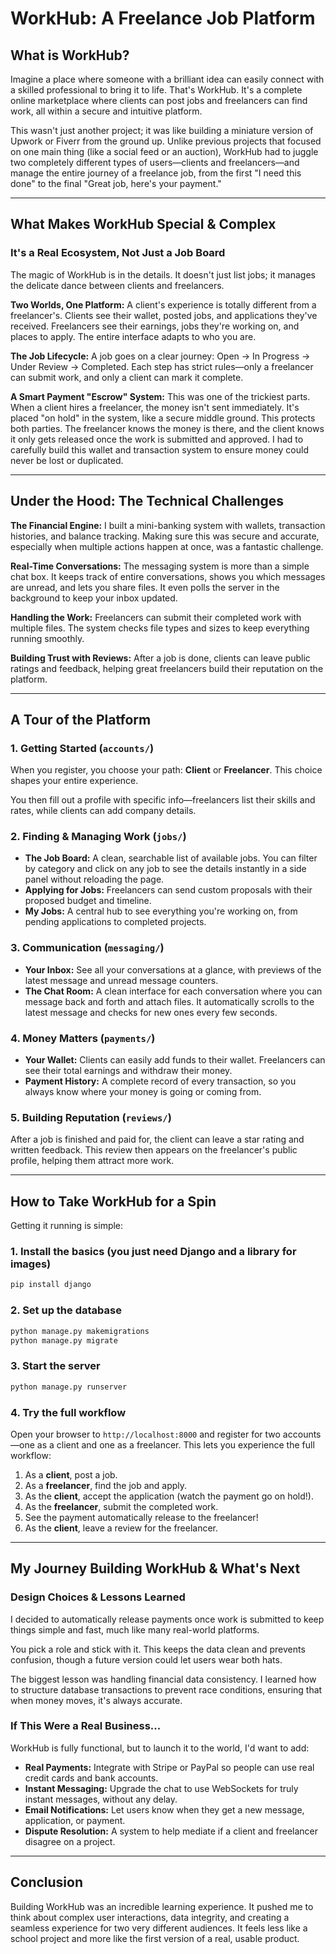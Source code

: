# WorkHub: A Freelance Job Platform

## What is WorkHub?

Imagine a place where someone with a brilliant idea can easily connect with a skilled professional to bring it to life. That's WorkHub. It's a complete online marketplace where clients can post jobs and freelancers can find work, all within a secure and intuitive platform.

This wasn't just another project; it was like building a miniature version of Upwork or Fiverr from the ground up. Unlike previous projects that focused on one main thing (like a social feed or an auction), WorkHub had to juggle two completely different types of users—clients and freelancers—and manage the entire journey of a freelance job, from the first "I need this done" to the final "Great job, here's your payment."

---

## What Makes WorkHub Special & Complex

### It's a Real Ecosystem, Not Just a Job Board

The magic of WorkHub is in the details. It doesn't just list jobs; it manages the delicate dance between clients and freelancers.

**Two Worlds, One Platform:** A client's experience is totally different from a freelancer's. Clients see their wallet, posted jobs, and applications they've received. Freelancers see their earnings, jobs they're working on, and places to apply. The entire interface adapts to who you are.

**The Job Lifecycle:** A job goes on a clear journey: Open → In Progress → Under Review → Completed. Each step has strict rules—only a freelancer can submit work, and only a client can mark it complete.

**A Smart Payment "Escrow" System:** This was one of the trickiest parts. When a client hires a freelancer, the money isn't sent immediately. It's placed "on hold" in the system, like a secure middle ground. This protects both parties. The freelancer knows the money is there, and the client knows it only gets released once the work is submitted and approved. I had to carefully build this wallet and transaction system to ensure money could never be lost or duplicated.

---

## Under the Hood: The Technical Challenges

**The Financial Engine:** I built a mini-banking system with wallets, transaction histories, and balance tracking. Making sure this was secure and accurate, especially when multiple actions happen at once, was a fantastic challenge.

**Real-Time Conversations:** The messaging system is more than a simple chat box. It keeps track of entire conversations, shows you which messages are unread, and lets you share files. It even polls the server in the background to keep your inbox updated.

**Handling the Work:** Freelancers can submit their completed work with multiple files. The system checks file types and sizes to keep everything running smoothly.

**Building Trust with Reviews:** After a job is done, clients can leave public ratings and feedback, helping great freelancers build their reputation on the platform.

---

## A Tour of the Platform

### 1. Getting Started (`accounts/`)

When you register, you choose your path: **Client** or **Freelancer**. This choice shapes your entire experience.

You then fill out a profile with specific info—freelancers list their skills and rates, while clients can add company details.

### 2. Finding & Managing Work (`jobs/`)

- **The Job Board:** A clean, searchable list of available jobs. You can filter by category and click on any job to see the details instantly in a side panel without reloading the page.
- **Applying for Jobs:** Freelancers can send custom proposals with their proposed budget and timeline.
- **My Jobs:** A central hub to see everything you're working on, from pending applications to completed projects.

### 3. Communication (`messaging/`)

- **Your Inbox:** See all your conversations at a glance, with previews of the latest message and unread message counters.
- **The Chat Room:** A clean interface for each conversation where you can message back and forth and attach files. It automatically scrolls to the latest message and checks for new ones every few seconds.

### 4. Money Matters (`payments/`)

- **Your Wallet:** Clients can easily add funds to their wallet. Freelancers can see their total earnings and withdraw their money.
- **Payment History:** A complete record of every transaction, so you always know where your money is going or coming from.

### 5. Building Reputation (`reviews/`)

After a job is finished and paid for, the client can leave a star rating and written feedback. This review then appears on the freelancer's public profile, helping them attract more work.

---

## How to Take WorkHub for a Spin

Getting it running is simple:

### 1. Install the basics (you just need Django and a library for images)

```bash
pip install django
```

### 2. Set up the database

```bash
python manage.py makemigrations
python manage.py migrate
```

### 3. Start the server

```bash
python manage.py runserver
```

### 4. Try the full workflow

Open your browser to `http://localhost:8000` and register for two accounts—one as a client and one as a freelancer. This lets you experience the full workflow:

1. As a **client**, post a job.
2. As a **freelancer**, find the job and apply.
3. As the **client**, accept the application (watch the payment go on hold!).
4. As the **freelancer**, submit the completed work.
5. See the payment automatically release to the freelancer!
6. As the **client**, leave a review for the freelancer.

---

## My Journey Building WorkHub & What's Next

### Design Choices & Lessons Learned

I decided to automatically release payments once work is submitted to keep things simple and fast, much like many real-world platforms.

You pick a role and stick with it. This keeps the data clean and prevents confusion, though a future version could let users wear both hats.

The biggest lesson was handling financial data consistency. I learned how to structure database transactions to prevent race conditions, ensuring that when money moves, it's always accurate.

### If This Were a Real Business...

WorkHub is fully functional, but to launch it to the world, I'd want to add:

- **Real Payments:** Integrate with Stripe or PayPal so people can use real credit cards and bank accounts.
- **Instant Messaging:** Upgrade the chat to use WebSockets for truly instant messages, without any delay.
- **Email Notifications:** Let users know when they get a new message, application, or payment.
- **Dispute Resolution:** A system to help mediate if a client and freelancer disagree on a project.

---

## Conclusion

Building WorkHub was an incredible learning experience. It pushed me to think about complex user interactions, data integrity, and creating a seamless experience for two very different audiences. It feels less like a school project and more like the first version of a real, usable product.
